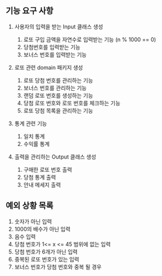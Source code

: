 ## 기능 요구 사항

1. 사용자의 입력을 받는 Input 클래스 생성
    1. 로또 구입 금액을 자연수로 입력받는 기능 (n % 1000 == 0)
    2. 당첨번호를 입력받는 기능
    3. 보너스 번호를 입력받는 기능

2. 로또 관련 domain 패키지 생성
   1. 로또 당첨 번호를 관리하는 기능
   2. 보너스 번호를 관리하는 기능
   3. 랜덤 로또 번호를 생성하는 기능
   4. 당첨 로또 번호와 로또 번호를 체크하는 기능
   5. 로또 당첨 목록을 관리하는 기능


4. 통계 관련 기능
   1. 일치 통계
   2. 수익률 통계


5. 출력을 관리하는 Output 클래스 생성
   1. 구매한 로또 번호 출력
   2. 당첨 통계 출력
   3. 안내 메세지 출력

## 예외 상황 목록

1. 숫자가 아닌 입력
2. 1000의 배수가 아닌 입력
3. 음수 입력
4. 당첨 번호가 1<= x <= 45 범위에 없는 입력
5. 당첨 번호가 6개가 아닌 입력
6. 중복된 로또 번호가 있는 입력
7. 보너스 번호가 당첨 번호와 중복 될 경우